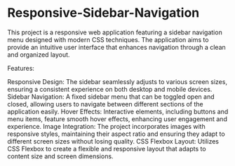 # Responsive-Sidebar-Navigation
This project is a responsive web application featuring a sidebar navigation menu designed with modern CSS techniques. The application aims to provide an intuitive user interface that enhances navigation through a clean and organized layout.

Features:

Responsive Design: The sidebar seamlessly adjusts to various screen sizes, ensuring a consistent experience on both desktop and mobile devices.
Sidebar Navigation: A fixed sidebar menu that can be toggled open and closed, allowing users to navigate between different sections of the application easily.
Hover Effects: Interactive elements, including buttons and menu items, feature smooth hover effects, enhancing user engagement and experience.
Image Integration: The project incorporates images with responsive styles, maintaining their aspect ratio and ensuring they adapt to different screen sizes without losing quality.
CSS Flexbox Layout: Utilizes CSS Flexbox to create a flexible and responsive layout that adapts to content size and screen dimensions.
